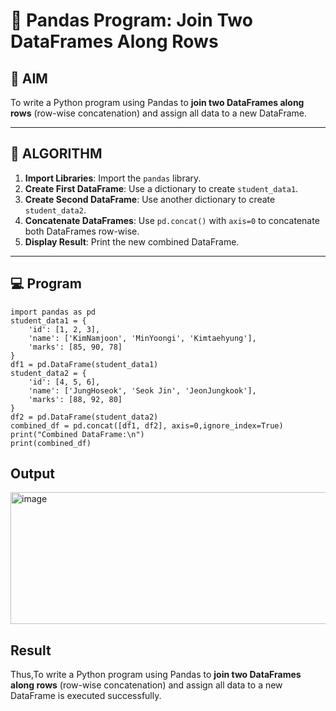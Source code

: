# 🧪 Pandas Program: Join Two DataFrames Along Rows

## 🎯 AIM

To write a Python program using Pandas to **join two DataFrames along rows** (row-wise concatenation) and assign all data to a new DataFrame.

---

## 🧠 ALGORITHM

1. **Import Libraries**: Import the `pandas` library.
2. **Create First DataFrame**: Use a dictionary to create `student_data1`.
3. **Create Second DataFrame**: Use another dictionary to create `student_data2`.
4. **Concatenate DataFrames**: Use `pd.concat()` with `axis=0` to concatenate both DataFrames row-wise.
5. **Display Result**: Print the new combined DataFrame.

---

## 💻 Program
```
import pandas as pd
student_data1 = {
    'id': [1, 2, 3],
    'name': ['KimNamjoon', 'MinYoongi', 'Kimtaehyung'],
    'marks': [85, 90, 78]
}
df1 = pd.DataFrame(student_data1)
student_data2 = {
    'id': [4, 5, 6],
    'name': ['JungHoseok', 'Seok Jin', 'JeonJungkook'],
    'marks': [88, 92, 80]
}
df2 = pd.DataFrame(student_data2)
combined_df = pd.concat([df1, df2], axis=0,ignore_index=True)
print("Combined DataFrame:\n")
print(combined_df)

```


## Output
<img width="576" height="211" alt="image" src="https://github.com/user-attachments/assets/96fa04bf-503a-47b7-a334-dd0e84827d99" />

## Result
Thus,To write a Python program using Pandas to **join two DataFrames along rows** (row-wise concatenation) and assign all data to a new DataFrame is executed successfully.
